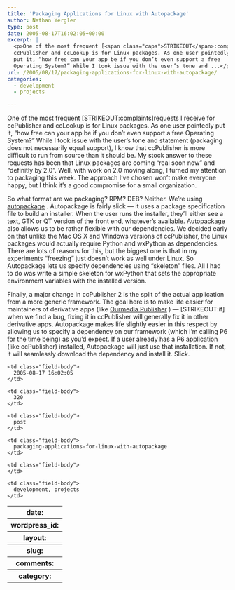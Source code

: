 ```yaml
---
title: 'Packaging Applications for Linux with Autopackage'
author: Nathan Yergler
type: post
date: 2005-08-17T16:02:05+00:00
excerpt: |
  <p>One of the most frequent [<span class="caps">STRIKEOUT</span>:complaints]requests I receive for
  ccPublisher and ccLookup is for Linux packages. As one user pointedly
  put it, “how free can your app be if you don’t even support a free
  Operating System?” While I took issue with the user’s tone and ...</p>
url: /2005/08/17/packaging-applications-for-linux-with-autopackage/
categories:
  - development
  - projects

---
```

One of the most frequent [<span class="caps">STRIKEOUT</span>:complaints]requests I receive for ccPublisher and ccLookup is for Linux packages. As one user pointedly put it, “how free can your app be if you don’t even support a free Operating System?” While I took issue with the user’s tone and statement (packaging does not necessarily equal support), I know that ccPublisher is more difficult to run from source than it should be. My stock answer to these requests has been that Linux packages are coming “real soon now” and “definitly by 2.0”. Well, with work on 2.0 moving along, I turned my attention to packaging this week. The approach I’ve chosen won’t make everyone happy, but I think it’s a good compromise for a small organization.

So what format are we packaging? <span class="caps">RPM</span>? <span class="caps">DEB</span>? Neither. We’re using [autopackage][1] . Autopackage is fairly slick — it uses a package specification file to build an installer. When the user runs the installer, they’ll either see a text, <span class="caps">GTK</span> or <span class="caps">QT</span> version of the front end, whatever’s available. Autopackage also allows us to be rather flexible with our dependencies. We decided early on that unlike the Mac <span class="caps">OS</span> X and Windows versions of ccPublisher, the Linux packages would actually require Python and wxPython as dependencies. There are lots of reasons for this, but the biggest one is that in my experiments “freezing” just doesn’t work as well under Linux. So Autopackage lets us specify dependencies using “skeleton” files. All I had to do was write a simple skeleton for wxPython that sets the appropriate environment variables with the installed version.

Finally, a major change in ccPublisher 2 is the split of the actual application from a more generic framework. The goal here is to make life easier for maintainers of derivative apps (like [Ourmedia Publisher][2] ) — [<span class="caps">STRIKEOUT</span>:if] when we find a bug, fixing it in ccPublisher will generally fix it in other derivative apps. Autopackage makes life slightly easier in this respect by allowing us to specify a dependency on our framework (which I’m calling P6 for the time being) as you’d expect. If a user already has a P6 application (like ccPublisher) installed, Autopackage will just use that installation. If not, it will seamlessly download the dependency and install it. Slick.

<table class="docutils field-list" frame="void" rules="none">
  <col class="field-name" /> <col class="field-body" /> <tr class="field">
    <th class="field-name">
      date:
    </th>

    <td class="field-body">
      2005-08-17 16:02:05
    </td>
  </tr>

  <tr class="field">
    <th class="field-name">
      wordpress_id:
    </th>

    <td class="field-body">
      320
    </td>
  </tr>

  <tr class="field">
    <th class="field-name">
      layout:
    </th>

    <td class="field-body">
      post
    </td>
  </tr>

  <tr class="field">
    <th class="field-name">
      slug:
    </th>

    <td class="field-body">
      packaging-applications-for-linux-with-autopackage
    </td>
  </tr>

  <tr class="field">
    <th class="field-name">
      comments:
    </th>

    <td class="field-body">
    </td>
  </tr>

  <tr class="field">
    <th class="field-name">
      category:
    </th>

    <td class="field-body">
      development, projects
    </td>
  </tr>
</table>

 [1]: http://autopackage.org
 [2]: http://ourmedia.org/tools
